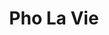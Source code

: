 ---
title: Pho La Vie
lng: -76.787
lat: 40.321
color: '#31225D'
type: Vietnamese
address: 6003 Allentown Blvd, Harrisburg, PA 17112
rating: 4.75
tags:
  - pho
  - spring roll
  - coffee
---